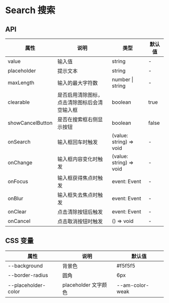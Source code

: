# Search 搜索

<code src="./demos/demo1.tsx"></code>

## API

| 属性             | 说明                                         | 类型                    | 默认值 |
| ---------------- | -------------------------------------------- | ----------------------- | ------ |
| value            | 输入值                                       | string                  | -      |
| placeholder      | 提示文本                                     | string                  | -      |
| maxLength        | 输入的最大字符数                             | number \| string        | -      |
| clearable        | 是否启用清除图标，点击清除图标后会清空输入框 | boolean                 | true   |
| showCancelButton | 是否在搜索框右侧显示按钮                     | boolean                 | false  |
| onSearch         | 输入框回车时触发                             | (value: string) => void | -      |
| onChange         | 输入框内容变化时触发                         | (value: string) => void | -      |
| onFocus          | 输入框获得焦点时触发                         | event: Event            | -      |
| onBlur           | 输入框失去焦点时触发                         | event: Event            | -      |
| onClear          | 点击清除按钮后触发                           | event: Event            | -      |
| onCancel         | 点击取消按钮时触发                           | () => void              | -      |

## CSS 变量

| 属性                | 说明                 | 默认值          |
| ------------------- | -------------------- | --------------- |
| --background        | 背景色               | #f5f5f5         |
| --border-radius     | 圆角                 | 6px             |
| --placeholder-color | placeholder 文字颜色 | --am-color-weak |
